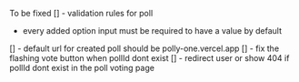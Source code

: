 To be fixed
[] - validation rules for poll

- every added option input must be required to have a value by default

[] - default url for created poll should be polly-one.vercel.app
[] - fix the flashing vote button when pollId dont exist
[] - redirect user or show 404 if pollId dont exist in the poll voting page

